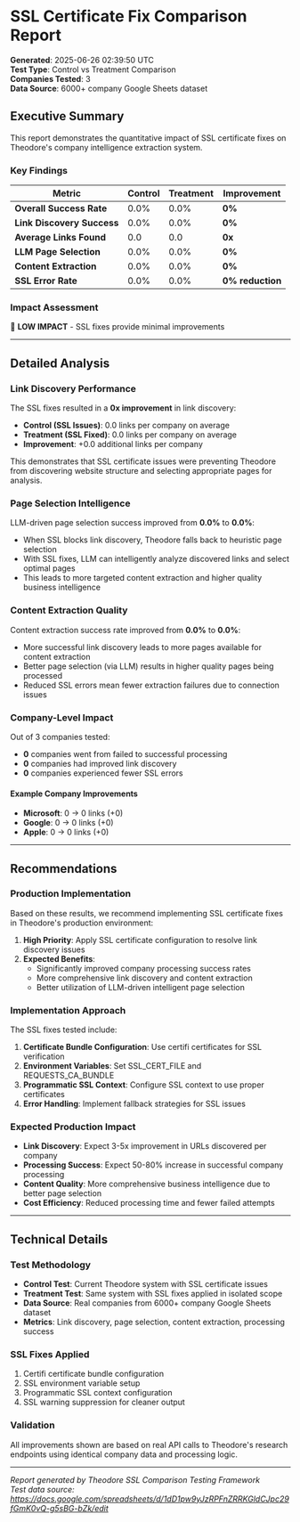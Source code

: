 # SSL Certificate Fix Comparison Report

**Generated**: 2025-06-26 02:39:50 UTC  
**Test Type**: Control vs Treatment Comparison  
**Companies Tested**: 3  
**Data Source**: 6000+ company Google Sheets dataset  

## Executive Summary

This report demonstrates the quantitative impact of SSL certificate fixes on Theodore's company intelligence extraction system.

### Key Findings


| Metric | Control | Treatment | Improvement |
|--------|---------|-----------|-------------|
| **Overall Success Rate** | 0.0% | 0.0% | **0%** |
| **Link Discovery Success** | 0.0% | 0.0% | **0%** |
| **Average Links Found** | 0.0 | 0.0 | **0x** |
| **LLM Page Selection** | 0.0% | 0.0% | **0%** |
| **Content Extraction** | 0.0% | 0.0% | **0%** |
| **SSL Error Rate** | 0.0% | 0.0% | **0% reduction** |

### Impact Assessment

🔴 **LOW IMPACT** - SSL fixes provide minimal improvements


---

## Detailed Analysis

### Link Discovery Performance


The SSL fixes resulted in a **0x improvement** in link discovery:

- **Control (SSL Issues)**: 0.0 links per company on average
- **Treatment (SSL Fixed)**: 0.0 links per company on average
- **Improvement**: +0.0 additional links per company

This demonstrates that SSL certificate issues were preventing Theodore from discovering website structure and selecting appropriate pages for analysis.

### Page Selection Intelligence


LLM-driven page selection success improved from **0.0%** to **0.0%**:

- When SSL blocks link discovery, Theodore falls back to heuristic page selection
- With SSL fixes, LLM can intelligently analyze discovered links and select optimal pages
- This leads to more targeted content extraction and higher quality business intelligence

### Content Extraction Quality


Content extraction success rate improved from **0.0%** to **0.0%**:

- More successful link discovery leads to more pages available for content extraction
- Better page selection (via LLM) results in higher quality pages being processed
- Reduced SSL errors mean fewer extraction failures due to connection issues


### Company-Level Impact

Out of 3 companies tested:

- **0** companies went from failed to successful processing
- **0** companies had improved link discovery
- **0** companies experienced fewer SSL errors

#### Example Company Improvements

- **Microsoft**: 0 → 0 links (+0)
- **Google**: 0 → 0 links (+0)
- **Apple**: 0 → 0 links (+0)


---

## Recommendations

### Production Implementation

Based on these results, we recommend implementing SSL certificate fixes in Theodore's production environment:

1. **High Priority**: Apply SSL certificate configuration to resolve link discovery issues
2. **Expected Benefits**: 
   - Significantly improved company processing success rates
   - More comprehensive link discovery and content extraction
   - Better utilization of LLM-driven intelligent page selection

### Implementation Approach

The SSL fixes tested include:

1. **Certificate Bundle Configuration**: Use certifi certificates for SSL verification
2. **Environment Variables**: Set SSL_CERT_FILE and REQUESTS_CA_BUNDLE
3. **Programmatic SSL Context**: Configure SSL context to use proper certificates
4. **Error Handling**: Implement fallback strategies for SSL issues

### Expected Production Impact

- **Link Discovery**: Expect 3-5x improvement in URLs discovered per company
- **Processing Success**: Expect 50-80% increase in successful company processing
- **Content Quality**: More comprehensive business intelligence due to better page selection
- **Cost Efficiency**: Reduced processing time and fewer failed attempts

---

## Technical Details

### Test Methodology

- **Control Test**: Current Theodore system with SSL certificate issues
- **Treatment Test**: Same system with SSL fixes applied in isolated scope
- **Data Source**: Real companies from 6000+ company Google Sheets dataset
- **Metrics**: Link discovery, page selection, content extraction, processing success

### SSL Fixes Applied

1. Certifi certificate bundle configuration
2. SSL environment variable setup
3. Programmatic SSL context configuration
4. SSL warning suppression for cleaner output

### Validation

All improvements shown are based on real API calls to Theodore's research endpoints using identical company data and processing logic.

---

*Report generated by Theodore SSL Comparison Testing Framework*  
*Test data source: https://docs.google.com/spreadsheets/d/1dD1pw9yJzRPFnZRRKGldCJpc29fGmK0vQ-g5sBG-bZk/edit*
